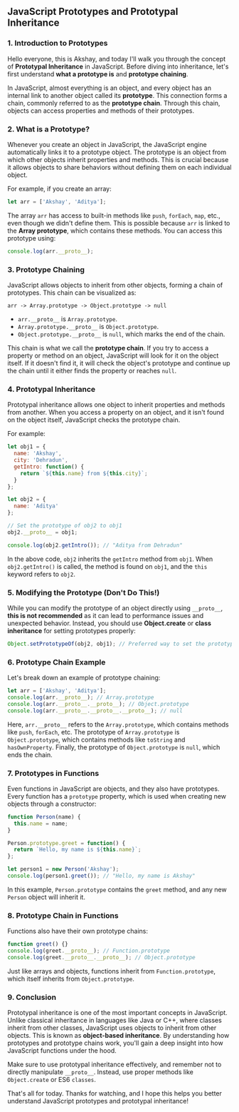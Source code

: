 ## JavaScript Prototypes and Prototypal Inheritance

### 1. **Introduction to Prototypes**
Hello everyone, this is Akshay, and today I'll walk you through the concept of **Prototypal Inheritance** in JavaScript. Before diving into inheritance, let's first understand **what a prototype is** and **prototype chaining**.

In JavaScript, almost everything is an object, and every object has an internal link to another object called its **prototype**. This connection forms a chain, commonly referred to as the **prototype chain**. Through this chain, objects can access properties and methods of their prototypes.

### 2. **What is a Prototype?**
Whenever you create an object in JavaScript, the JavaScript engine automatically links it to a prototype object. The prototype is an object from which other objects inherit properties and methods. This is crucial because it allows objects to share behaviors without defining them on each individual object.

For example, if you create an array:
```javascript
let arr = ['Akshay', 'Aditya'];
```
The array `arr` has access to built-in methods like `push`, `forEach`, `map`, etc., even though we didn't define them. This is possible because `arr` is linked to the **Array prototype**, which contains these methods. You can access this prototype using:
```javascript
console.log(arr.__proto__);
```

### 3. **Prototype Chaining**
JavaScript allows objects to inherit from other objects, forming a chain of prototypes. This chain can be visualized as:
```
arr -> Array.prototype -> Object.prototype -> null
```
- `arr.__proto__` is `Array.prototype`.
- `Array.prototype.__proto__` is `Object.prototype`.
- `Object.prototype.__proto__` is `null`, which marks the end of the chain.

This chain is what we call the **prototype chain**. If you try to access a property or method on an object, JavaScript will look for it on the object itself. If it doesn't find it, it will check the object's prototype and continue up the chain until it either finds the property or reaches `null`.

### 4. **Prototypal Inheritance**
Prototypal inheritance allows one object to inherit properties and methods from another. When you access a property on an object, and it isn't found on the object itself, JavaScript checks the prototype chain.

For example:
```javascript
let obj1 = {
  name: 'Akshay',
  city: 'Dehradun',
  getIntro: function() {
    return `${this.name} from ${this.city}`;
  }
};

let obj2 = {
  name: 'Aditya'
};

// Set the prototype of obj2 to obj1
obj2.__proto__ = obj1;

console.log(obj2.getIntro()); // "Aditya from Dehradun"
```
In the above code, `obj2` inherits the `getIntro` method from `obj1`. When `obj2.getIntro()` is called, the method is found on `obj1`, and the `this` keyword refers to `obj2`.

### 5. **Modifying the Prototype (Don't Do This!)**
While you can modify the prototype of an object directly using `__proto__`, **this is not recommended** as it can lead to performance issues and unexpected behavior. Instead, you should use **Object.create** or **class inheritance** for setting prototypes properly:
```javascript
Object.setPrototypeOf(obj2, obj1); // Preferred way to set the prototype
```

### 6. **Prototype Chain Example**
Let's break down an example of prototype chaining:
```javascript
let arr = ['Akshay', 'Aditya'];
console.log(arr.__proto__); // Array.prototype
console.log(arr.__proto__.__proto__); // Object.prototype
console.log(arr.__proto__.__proto__.__proto__); // null
```
Here, `arr.__proto__` refers to the `Array.prototype`, which contains methods like `push`, `forEach`, etc. The prototype of `Array.prototype` is `Object.prototype`, which contains methods like `toString` and `hasOwnProperty`. Finally, the prototype of `Object.prototype` is `null`, which ends the chain.

### 7. **Prototypes in Functions**
Even functions in JavaScript are objects, and they also have prototypes. Every function has a `prototype` property, which is used when creating new objects through a constructor:
```javascript
function Person(name) {
  this.name = name;
}

Person.prototype.greet = function() {
  return `Hello, my name is ${this.name}`;
};

let person1 = new Person('Akshay');
console.log(person1.greet()); // "Hello, my name is Akshay"
```
In this example, `Person.prototype` contains the `greet` method, and any new `Person` object will inherit it.

### 8. **Prototype Chain in Functions**
Functions also have their own prototype chains:
```javascript
function greet() {}
console.log(greet.__proto__); // Function.prototype
console.log(greet.__proto__.__proto__); // Object.prototype
```
Just like arrays and objects, functions inherit from `Function.prototype`, which itself inherits from `Object.prototype`.

### 9. **Conclusion**
Prototypal inheritance is one of the most important concepts in JavaScript. Unlike classical inheritance in languages like Java or C++, where classes inherit from other classes, JavaScript uses objects to inherit from other objects. This is known as **object-based inheritance**. By understanding how prototypes and prototype chains work, you'll gain a deep insight into how JavaScript functions under the hood.

Make sure to use prototypal inheritance effectively, and remember not to directly manipulate `__proto__`. Instead, use proper methods like `Object.create` or ES6 `classes`.

That's all for today. Thanks for watching, and I hope this helps you better understand JavaScript prototypes and prototypal inheritance!